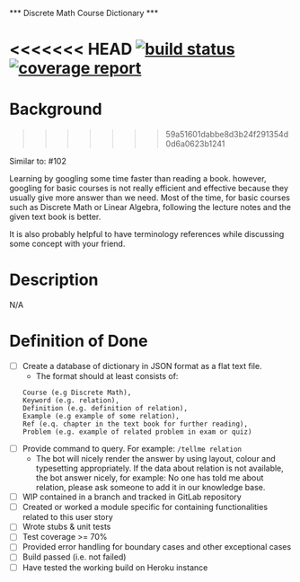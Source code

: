 *** Discrete Math Course Dictionary ***

<<<<<<< HEAD
[![build status](https://gitlab.com/CSUI-AdvProg-2017/project-b/csui-bot-2/badges/master/build.svg)](https://gitlab.com/CSUI-AdvProg-2017/project-b/csui-bot-2/master)
[![coverage report](https://gitlab.com/CSUI-AdvProg-2017/project-b/csui-bot-2/badges/master/coverage.svg)](https://gitlab.com/CSUI-AdvProg-2017/project-b/csui-bot-2/commits/master)
=======
# Background
>>>>>>> 59a51601dabbe8d3b24f291354d0d6a0623b1241

Similar to: #102

Learning by googling some time faster than reading a book. however, googling for basic courses is not really efficient and effective because they usually give more answer than we need. Most of the time, for basic courses such as Discrete Math or Linear Algebra, following the lecture notes and the given text book is better. 

It is also probably helpful to have terminology references while discussing some concept with your friend.

# Description

N/A
 
# Definition of Done

- [ ] Create a database of dictionary in JSON format as a flat text file.  
    - The format should at least consists of:
    ```
    Course (e.g Discrete Math),
    Keyword (e.g. relation), 
    Definition (e.g. definition of relation), 
    Example (e.g example of some relation), 
    Ref (e.q. chapter in the text book for further reading),
    Problem (e.g. example of related problem in exam or quiz)
    ```
- [ ] Provide command to query. For example: `/tellme relation`
    - The bot will nicely render the answer by using layout, colour and typesetting appropriately. 
    If the data about relation is not available, the bot answer nicely, for example: 
    No one has told me about relation, please ask someone to add it in our knowledge base.
- [ ] WIP contained in a branch and tracked in GitLab repository
- [ ] Created or worked a module specific for containing functionalities related to this user story
- [ ] Wrote stubs & unit tests
- [ ] Test coverage >= 70%
- [ ] Provided error handling for boundary cases and other exceptional cases
- [ ] Build passed (i.e. not failed)
- [ ] Have tested the working build on Heroku instance